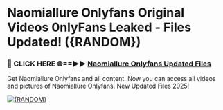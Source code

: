 # Naomiallure Onlyfans Original Videos 0nlyFans Leaked - Files Updated! ({RANDOM})

<h3>🔴 CLICK HERE 🌐==►► <a href="https://betterlinks.top/A2PfLJ" rel="nofollow">Naomiallure Onlyfans Updated Files</a></h3>

Get Naomiallure Onlyfans and all content. Now you can access all videos and pictures of Naomiallure Onlyfans. New Updated Files 2025!

[![{RANDOM}](https://i.imgur.com/ppqm5kG.gif)](https://betterlinks.top/A2PfLJ)